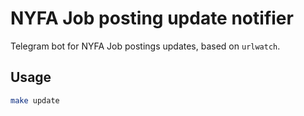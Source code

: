 # NYFA Job posting update notifier

Telegram bot for NYFA Job postings updates, based on `urlwatch`.

## Usage

```bash
make update
```

